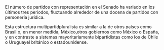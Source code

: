 ﻿El número de partidos con representación en el Senado ha variado en los últimos tres períodos, fluctuando alrededor de una docena de partidos con personería jurídica.

Esta estructura multipartidpluralista es similar a la de otros países como Brasil o, en menor medida, México,otros gobiernos como México o España, y en contraste a sistemas mayoritariamente bipartidistas como los de Chile o Uruguayel británico o estadounidense.
<!--stackedit_data:
eyJoaXN0b3J5IjpbNDM0NTIyNzcsMTE5NzgzNzU3NCwtMTM5Mj
YyMDk5M119
-->